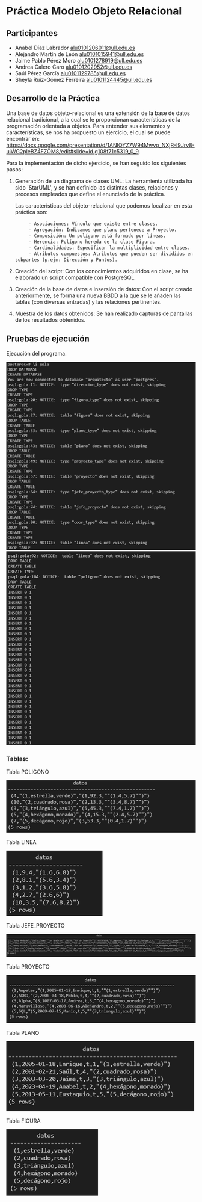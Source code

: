 # Práctica Modelo Objeto Relacional

## Participantes

- Anabel Díaz Labrador [alu0101206011@ull.edu.es](alu0101206011@ull.edu.es)
- Alejandro Martín de León [alu0101015941@ull.edu.es](alu0101015941@ull.edu.es)
- Jaime Pablo Pérez Moro [alu0101278919@ull.edu.es](alu0101278919@ull.edu.es)
- Andrea Calero Caro [alu0101202952@ull.edu.es](alu0101202952@ull.edu.es)
- Saúl Pérez García [alu0101129785@ull.edu.es](alu0101129785@ull.edu.es)
- Sheyla Ruiz-Gómez Ferreira  [alu0101124445@ull.edu.es](alu0101124445@ull.edu.es)


## Desarrollo de la Práctica

Una base de datos objeto-relacional es una extensión de la base de datos relacional tradicional, a la cual se le proporcionan características de la programación orientada a objetos. Para entender sus elementos y características, se nos ha propuesto un ejercicio, el cual se puede encontrar en: https://docs.google.com/presentation/d/1ANIQYZ7W94Mwvo_NXjR-I9Jrv8-uiWG2pleBZ4FZOM8/edit#slide=id.g108f71c5319_0_9.

Para la implementación de dicho ejercicio, se han seguido los siguientes pasos:

1) Generación de un diagrama de clases UML: La herramienta utilizada ha sido 'StarUML', y se han definido las distintas clases, relaciones y procesos empleados que define el enunciado de la práctica.

      Las características del objeto-relacional que podemos localizar en esta práctica son:
      
            - Asociaciones: Vínculo que existe entre clases.
            - Agregación: Indicamos que plano pertenece a Proyecto.
            - Composición: Un polígono está formado por líneas.
            - Herencia: Polígono hereda de la clase Figura.
            - Cardinalidades: Especifican la multiplicidad entre clases.
            - Atributos compuestos: Atributos que pueden ser divididos en subpartes (p.ejm: Dirección y Puntos). 

2) Creación del script: Con los conocimientos adquiridos en clase, se ha elaborado un script compatible con PostgreSQL.
3) Creación de la base de datos e insersión de datos: Con el script creado anteriormente, se forma una nueva BBDD a la que se le añaden las tablas (con diversas entradas) y las relaciones pertinentes.
4) Muestra de los datos obtenidos: Se han realizado capturas de pantallas de los resultados obtenidos.


## Pruebas de ejecución

Ejecución del programa.

![](https://github.com/alu0101206011/ADBD_Colab/blob/master/Modelo_Objeto_Relacional_Arquitectos/Capturas/Ejecucion1.png)
![](https://github.com/alu0101206011/ADBD_Colab/blob/master/Modelo_Objeto_Relacional_Arquitectos/Capturas/Ejecucion2.png)

### Tablas:
Tabla POLIGONO

![](https://github.com/alu0101206011/ADBD_Colab/blob/master/Modelo_Objeto_Relacional_Arquitectos/Capturas/tabla1.png)

Tabla LINEA

![](https://github.com/alu0101206011/ADBD_Colab/blob/master/Modelo_Objeto_Relacional_Arquitectos/Capturas/tabla2.png)

Tabla JEFE_PROYECTO

![](https://github.com/alu0101206011/ADBD_Colab/blob/master/Modelo_Objeto_Relacional_Arquitectos/Capturas/tabla3.png)

Tabla PROYECTO

![](https://github.com/alu0101206011/ADBD_Colab/blob/master/Modelo_Objeto_Relacional_Arquitectos/Capturas/tabla4.png)

Tabla PLANO

![](https://github.com/alu0101206011/ADBD_Colab/blob/master/Modelo_Objeto_Relacional_Arquitectos/Capturas/tabla5.png)

Tabla FIGURA

![](https://github.com/alu0101206011/ADBD_Colab/blob/master/Modelo_Objeto_Relacional_Arquitectos/Capturas/tabla6.png)
